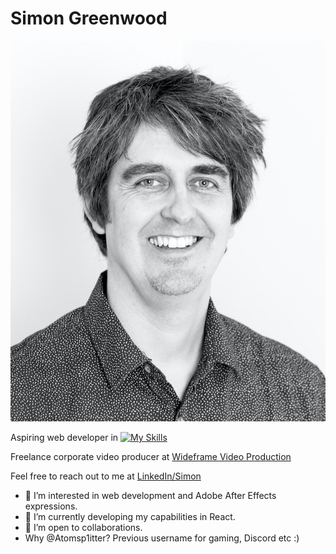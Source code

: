 # Simon Greenwood

![Simon Greenwood](https://github.com/Atomsp1itter/Atomsp1itter/blob/main/SimonLoResBW.jpg)

Aspiring web developer in [![My Skills](https://skills.thijs.gg/icons?i=js,react,html,css,nodejs)](https://skills.thijs.gg)

Freelance corporate video producer at [Wideframe Video Production](http://wideframe.uk)

Feel free to reach out to me at [LinkedIn/Simon](https://www.linkedin.com/in/simongreenwooduk/)

- 👀 I’m interested in web development and Adobe After Effects expressions.
- 🌱 I’m currently developing my capabilities in React.
- 💞️ I’m open to collaborations.
- Why @Atomsp1itter? Previous username for gaming, Discord etc :)








<!---
Atomsp1itter/Atomsp1itter is a ✨ special ✨ repository because its `README.md` (this file) appears on your GitHub profile.
You can click the Preview link to take a look at your changes.
--->
